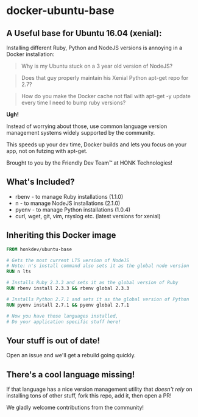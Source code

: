 # docker-ubuntu-base
## A Useful base for Ubuntu 16.04 (xenial):

Installing different Ruby, Python and NodeJS versions is annoying in a 
Docker installation:
 
> Why is my Ubuntu stuck on a 3 year old version of NodeJS? 

> Does that guy properly maintain his Xenial Python apt-get repo for 
2.7? 

> How do you make the Docker cache not flail with apt-get -y update 
every time I need to bump ruby versions?

**Ugh!**

Instead of worrying about those, use common language version management 
systems widely supported by the community.

This speeds up your dev time, Docker builds and lets you focus on your
app, not on futzing with apt-get.

Brought to you by the Friendly Dev Team™ at HONK Technologies!

## What's Included?

- rbenv - to manage Ruby installations   (1.1.0)
- n     - to manage NodeJS installations (2.1.0)
- pyenv - to manage Python installations (1.0.4)
- curl, wget, git, vim, rsyslog etc.     (latest versions for xenial)

## Inheriting this Docker image

```Dockerfile
FROM honkdev/ubuntu-base

# Gets the most current LTS version of NodeJS
# Note: n's install command also sets it as the global node version
RUN n lts

# Installs Ruby 2.3.3 and sets it as the global version of Ruby
RUN rbenv install 2.3.3 && rbenv global 2.3.3

# Installs Python 2.7.1 and sets it as the global version of Python
RUN pyenv install 2.7.1 && pyenv global 2.7.1

# Now you have those languages installed,
# Do your application specific stuff here!
```

## Your stuff is out of date!

Open an issue and we'll get a rebuild going quickly.

## There's a cool language missing!

If that language has a nice version management utility that *doesn't
rely* on installing tons of other stuff, fork this repo, add it, then
open a PR! 

We gladly welcome contributions from the community!
